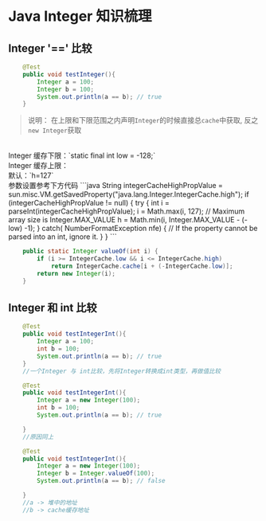 # Java Integer 知识梳理
## Integer '==' 比较
```java
    @Test
    public void testInteger(){
        Integer a = 100;
        Integer b = 100;
        System.out.println(a == b); // true
    }


```
>说明：
在上限和下限范围之内声明`Integer`的时候直接总`cache`中获取,
反之`new Integer`获取
</br>
Integer 缓存下限：`static final int low = -128;`
</br>
Integer 缓存上限：
</br>
默认：`h=127`
</br>
参数设置参考下方代码
```java
String integerCacheHighPropValue =
    sun.misc.VM.getSavedProperty("java.lang.Integer.IntegerCache.high");
if (integerCacheHighPropValue != null) {
    try {
        int i = parseInt(integerCacheHighPropValue);
        i = Math.max(i, 127);
        // Maximum array size is Integer.MAX_VALUE
        h = Math.min(i, Integer.MAX_VALUE - (-low) -1);
    } catch( NumberFormatException nfe) {
        // If the property cannot be parsed into an int, ignore it.
    }
}
```

```java
    public static Integer valueOf(int i) {
        if (i >= IntegerCache.low && i <= IntegerCache.high)
            return IntegerCache.cache[i + (-IntegerCache.low)];
        return new Integer(i);
    }
```
## Integer 和 int 比较
```java
    @Test
    public void testIntegerInt(){
        Integer a = 100;
        int b = 100;
        System.out.println(a == b); // true
    }
    //一个Integer 与 int比较，先将Integer转换成int类型，再做值比较
```
```java
    @Test
    public void testIntegerInt(){
        Integer a = new Integer(100);
        int b = 100;
        System.out.println(a == b); // true

    }
    //原因同上
```
```java
    @Test
    public void testIntegerInt(){
        Integer a = new Integer(100);
        Integer b = Integer.valueOf(100);
        System.out.println(a == b); // false

    }
    //a -> 堆中的地址
    //b -> cache缓存地址
```